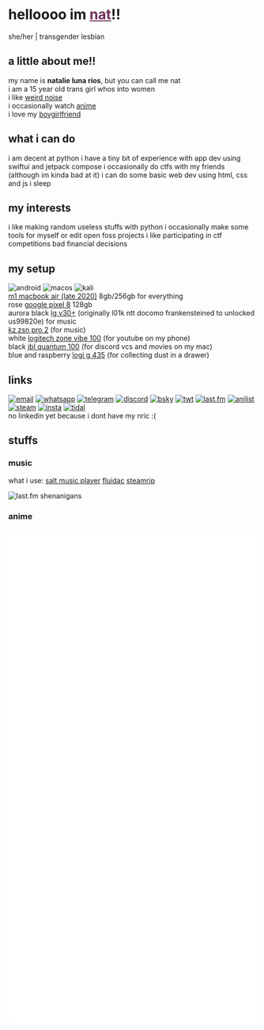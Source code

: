 # helloooo im <a href="https://en.pronouns.page/@ellipticobj" style="color:#70305a;">nat</a>!!  
she/her | transgender lesbian  

## a little about me!!  
my name is **natalie luna rios**, but you can call me nat  
i am a 15 year old trans girl whos into women  
i like [weird noise](https://www.last.fm/user/ellipticobj/)  
i occasionally watch [anime](https://anilist.co/user/ellipticobj/)  
i love my [boygirlfriend](https://en.pronouns.page/@audhdom)

## what i can do  
i am decent at python
i have a tiny bit of experience with app dev using swiftui and jetpack compose
i occasionally do ctfs with my friends (although im kinda bad at it)
i can do some basic web dev using html, css and js
i sleep  

## my interests
i like making random useless stuffs with python
i occasionally make some tools for myself or edit open foss projects 
i like participating in ctf competitions
bad financial decisions

## my setup  
![android](https://img.shields.io/badge/Android-79305a?style=for-the-badge&logo=android&logoColor=white) ![macos](https://img.shields.io/badge/mac%20os-79305a?style=for-the-badge&logo=apple&logoColor=white) ![kali](https://img.shields.io/badge/Kali_Linux-79305a?style=for-the-badge&logo=kali-linux&logoColor=white) ![]()  
[m1 macbook air (late 2020)](https://support.apple.com/kb/SP825?locale=en_SG) 8gb/256gb for everything  
rose [google pixel 8](https://www.gsmarena.com/google_pixel_8-12546.php) 128gb  
aurora black [lg v30+](https://www.gsmarena.com/lg_v30-8712.php#us998) (originally l01k ntt docomo frankensteined to unlocked us99820e) for music  
[kz zsn pro 2](https://kz-audio.com/kz-zsn-pro-2.html) (for music)  
white [logitech zone vibe 100](https://headphones.sg/logitech-zone-vibe-100-wireless-bluetooth-headset-graphite/) (for youtube on my phone)   
black [jbl quantum 100](https://www.jbl.com.sg/gaming/QUANTUM100.html) (for discord vcs and movies on my mac)  
blue and raspberry [logi g 435](https://www.logitechg.com/en-sg/products/gaming-audio/g435-wireless-bluetooth-gaming-headset.html) (for collecting dust in a drawer)  

## links
[![email](https://img.shields.io/badge/Gmail-79305a?style=for-the-badge&logo=gmail&logoColor=white)](mailto:ellipticobj@gmail.com)
[![whatsapp](https://img.shields.io/badge/WhatsApp-79305a?style=for-the-badge&logo=whatsapp&logoColor=white)](https://wa.link/9gh6go)
[![telegram](https://img.shields.io/badge/Telegram-79305a?style=for-the-badge&logo=telegram&logoColor=white)](http://t.me/ellipticobj)
[![discord](https://img.shields.io/badge/Discord-79305a?style=for-the-badge&logo=discord&logoColor=white)](http://discordapp.com/users/973943523655164032)
[![bsky](https://img.shields.io/badge/Bluesky-79305a?logo=bluesky&logoColor=fff&style=for-the-badge)](http://xfz.bsky.social)
[![twt](https://img.shields.io/badge/Twitter-79305a?style=for-the-badge&logo=twitter&logoColor=white)](http:?/twitter.com/ellipticobj)
[![last.fm](https://img.shields.io/badge/last.fm-79305a?style=for-the-badge&logo=last.fm&logoColor=white)](http://last.fm/user/ellipticobj)
[![anilist](https://img.shields.io/badge/AniList-79305a?style=for-the-badge&logo=AniList&logoColor=white)](http://anilist.co/user/ellipticobj)
[![steam](https://img.shields.io/badge/Steam-79305a?style=for-the-badge&logo=steam&logoColor=white)](http://steamcommunity.com/id/ellipticobj)
[![insta](https://img.shields.io/badge/Instagram-79305a?style=for-the-badge&logo=instagram&logoColor=white)](http://instagram.com/ellipticobjs)
[![tidal](https://img.shields.io/badge/Tidal-79305a?style=for-the-badge&logo=Tidal&logoColor=white)](https://listen.tidal.com/user/201427455)  
no linkedin yet because i dont have my nric :(  

[comment]: <> (icons from https://github.com/alexandresanlim/Badges4-README.md-Profile)

## stuffs
### music
what i use: 
[salt music player](https://github.com/Moriafly/SaltPlayerSource)
[fluidac](https://github.com/imjyotiraditya/fluidac-releases)
[steamrip](https://github.com/nathom/streamrip)

![last.fm shenanigans](https://lastfm-recently-played.vercel.app/api?user=ellipticobj&count=4&width=600&loved=true&show_user=footer&header_style=normal_stats&footer_style=normal&loved_style=4&bg_color=70305a)

### anime
![anime stats](.github/assets/metrics.plugin.anilist.svg)